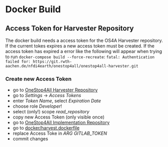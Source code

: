 # Docker Build
## Access Token for Harvester Repository
The docker build needs a access token for the OS4A Harvester repository. If the current tokes expires a new access token must be created.
If the access token has expired a error like the following will appear when trying to run `docker-compose build --force-recreate`:
`fatal: Authentication failed for: https://git.rwth-aachen.de/nfdi4earth/onestop4all/onestop4all-harvester.git`
### Create new Access Token
 - go to [OneStop4All Harvester Repository](https://git.rwth-aachen.de/nfdi4earth/onestop4all/onestop4all-harvester)
 - go to _Settings_ -> _Access Tokens_
 - enter _Token Name_, select _Expiration Date_
 - choose role _Developer_!
 - select (only!) scope *read_repository*
 - copy new Access Token (only visible once)
 - go to [OneStop4All Implementation Repository](https://git.rwth-aachen.de/nfdi4earth/onestop4all/onestop4all-implementation)
 - go to [docker/harvest.dockerfile](https://git.rwth-aachen.de/nfdi4earth/onestop4all/onestop4all-implementation/-/blob/develop/docker/harvester.dockerfile)
 - replace Access Toke in *ARG GITLAB_TOKEN*
 - commit changes
